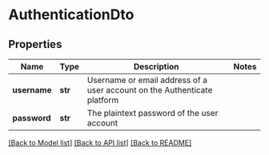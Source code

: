 # AuthenticationDto

## Properties
Name | Type | Description | Notes
------------ | ------------- | ------------- | -------------
**username** | **str** | Username or email address of a user account on the Authenticate platform | 
**password** | **str** | The plaintext password of the user account | 

[[Back to Model list]](../README.md#documentation-for-models) [[Back to API list]](../README.md#documentation-for-api-endpoints) [[Back to README]](../README.md)

